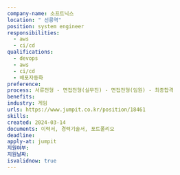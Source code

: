 ```yaml
---
company-name: 소프트닉스
location: " 선릉역"
position: system engineer
responsibilities:
  - aws
  - ci/cd
qualifications:
  - devops
  - aws
  - ci/cd
  - 배포자동화
preference: 
process: 서류전형 - 면접전형(실무진) - 면접전형(임원) - 최종합격
benefits: 
industry: 게임
urls: https://www.jumpit.co.kr/position/18461
skills: 
created: 2024-03-14
documents: 이력서, 경력기술서, 포트폴리오
deadline: 
apply-at: jumpit
지원여부: 
지원날짜: 
isvalidnow: true
---
```

